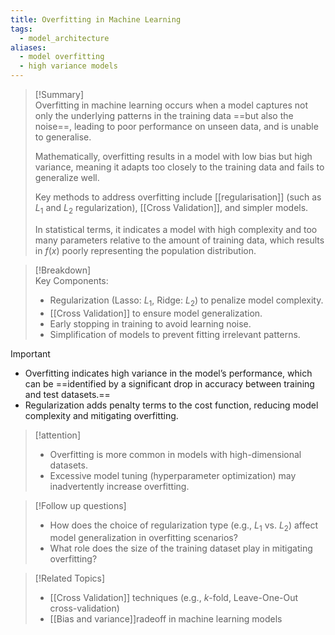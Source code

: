 ```yaml
---
title: Overfitting in Machine Learning
tags:
  - model_architecture
aliases:
  - model overfitting
  - high variance models
---
```


>[!Summary]  
> Overfitting in machine learning occurs when a model captures not only the underlying patterns in the training data ==but also the noise==, leading to poor performance on unseen data, and is unable to generalise.
> 
>Mathematically, overfitting results in a model with low bias but high variance, meaning it adapts too closely to the training data and fails to generalize well.
>
>Key methods to address overfitting include [[regularisation]] (such as $L_1$ and $L_2$ regularization), [[Cross Validation]], and simpler models.
>
>In statistical terms, it indicates a model with high complexity and too many parameters relative to the amount of training data, which results in $f(x)$ poorly representing the population distribution.

>[!Breakdown]  
> Key Components:  
> - Regularization (Lasso: $L_1$, Ridge: $L_2$) to penalize model complexity.  
> - [[Cross Validation]] to ensure model generalization.  
> - Early stopping in training to avoid learning noise.  
> - Simplification of models to prevent fitting irrelevant patterns.

>[!important]  
> - Overfitting indicates high variance in the model’s performance, which can be ==identified by a significant drop in accuracy between training and test datasets.==  
> - Regularization adds penalty terms to the cost function, reducing model complexity and mitigating overfitting.

>[!attention]  
> - Overfitting is more common in models with high-dimensional datasets.  
> - Excessive model tuning (hyperparameter optimization) may inadvertently increase overfitting.

>[!Follow up questions]  
> - How does the choice of regularization type (e.g., $L_1$ vs. $L_2$) affect model generalization in overfitting scenarios?  
> - What role does the size of the training dataset play in mitigating overfitting?

>[!Related Topics]  
> - [[Cross Validation]] techniques (e.g., $k$-fold, Leave-One-Out cross-validation)  
> - [[Bias and variance]]radeoff in machine learning models  